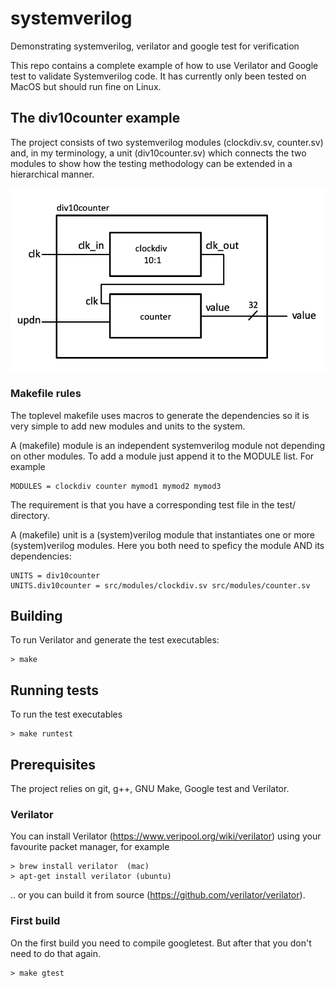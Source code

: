 # systemverilog
Demonstrating systemverilog, verilator and google test for verification

This repo contains a complete example of how to use Verilator and Google
test to validate Systemverilog code. It has currently only been tested
on MacOS but should run fine on Linux.


## The div10counter example
The project consists of two systemverilog modules (clockdiv.sv, counter.sv)
and, in my terminology, a unit (div10counter.sv) which connects the two modules
to show how the testing methodology can be extended in a hierarchical manner.

![Hierarchical system](doc/figure1.png)

### Makefile rules
The toplevel makefile uses macros to generate the dependencies so it is
very simple to add new modules and units to the system.

A (makefile) module is an independent systemverilog module not depending on
other modules. To add a module just append it to the MODULE list. For example

    MODULES = clockdiv counter mymod1 mymod2 mymod3

The requirement is that you have a corresponding test file in the
test/ directory.

A (makefile) unit is a (system)verilog module that instantiates one or more
(system)verilog modules. Here you both need to speficy the module AND its
dependencies:

    UNITS = div10counter
    UNITS.div10counter = src/modules/clockdiv.sv src/modules/counter.sv


## Building


To run Verilator and generate the test executables:

    > make

## Running tests
To run the test executables

    > make runtest

## Prerequisites
The project relies on git, g++, GNU Make, Google test and Verilator.

### Verilator
You can install Verilator (https://www.veripool.org/wiki/verilator) using your
favourite packet manager, for example

    > brew install verilator  (mac)
    > apt-get install verilator (ubuntu)

 .. or you can build it from source (https://github.com/verilator/verilator).

### First build
On the first build you need to compile googletest. But after that you don't
need to do that again.

    > make gtest
